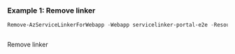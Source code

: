 ### Example 1: Remove linker
```powershell
Remove-AzServiceLinkerForWebapp -Webapp servicelinker-portal-e2e -ResourceGroupName servicelinker-test-linux-group -Name testLinker       
```

```output

```

Remove linker
